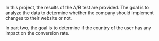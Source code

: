 In this project, the results of the A/B test are provided. The goal is to analyze the data to determine whether the company should implement changes to their website or not.

In part two, the goal is to determine if the country of the user has any impact on the conversion rate.
